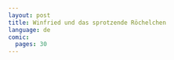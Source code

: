 ```yaml
---
layout: post
title: Winfried und das sprotzende Röchelchen
language: de
comic:
  pages: 30
---
```


